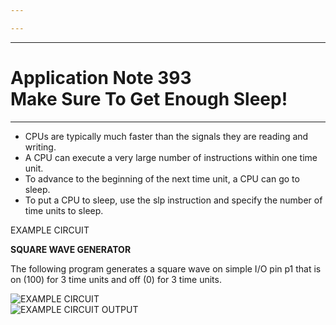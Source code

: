 ```yaml
---

---
```


----

# Application Note 393 <br>Make Sure To Get Enough Sleep!

----

- CPUs are typically much faster than the signals they are reading and writing.
- A CPU can execute a very large number of instructions within one time unit.
- To advance to the beginning of the next time unit, a CPU can go to sleep.
- To put a CPU to sleep, use the slp instruction and specify the number of time units to sleep.

<WideSubtitleBlock>EXAMPLE CIRCUIT</WideSubtitleBlock>

**SQUARE WAVE GENERATOR** 

The following program generates a square wave on simple I/O pin p1 that is on (100) for 3 time units and off (0) for 3 time units.


<img src="/images/12.webp" alt="EXAMPLE CIRCUIT" >
<br>
<img src="/images/13.webp" alt="EXAMPLE CIRCUIT OUTPUT" >